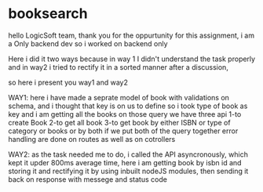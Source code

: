 # booksearch
hello LogicSoft team,
thank you for the oppurtunity for this assignment,
i am a Only backend dev so i worked on backend only

Here i did it two ways because in way 1 I didn't understand the task properly and in way2 i tried to rectify it in a sorted manner after a discussion,

so here i present you way1 and way2

WAY1:
here i have made a seprate model of book with validations on schema, and i thought that key is on us to define so i took type of book as key and i am getting all the books on those query
we have three api
1-to create Book
2-to get all book
3-to get book by either ISBN or type of category or books or by both if we put both of the query together
error handling are done on routes as well as on cotrollers

WAY2:
as the task needed me to do, i called the API asyncronously, which kept it upder 800ms average time,
here i am getting book by isbn id and storing it and rectifying it by using inbuilt nodeJS modules,
then sending it back on response with messege and status code
